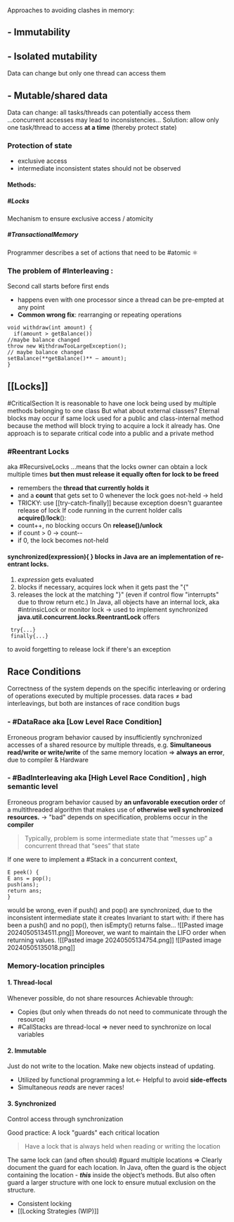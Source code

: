 Approaches to avoiding clashes in memory:
## - **Immutability**
## - **Isolated mutability**
Data can change but only one thread can access them
## - **Mutable/shared data**
Data can change: all tasks/threads can potentially access them
...concurrent accesses may lead to inconsistencies...
Solution: allow only one task/thread to access **at a time** (thereby protect state)
### Protection of state
- exclusive access
- intermediate inconsistent states should not be observed
#### **Methods**:
##### #Locks 
Mechanism to ensure exclusive access / atomicity
##### #TransactionalMemory
Programmer describes a set of actions that need to be #atomic ⚛

### The problem of #Interleaving :
Second call starts before first ends
- happens even with one processor since a thread can be pre-empted at any point
- **Common wrong fix**: rearranging or repeating operations
```
void withdraw(int amount) {
  if(amount > getBalance())
//maybe balance changed
throw new WithdrawTooLargeException(); 
// maybe balance changed
setBalance(**getBalance()** – amount);
}
```

## [[Locks]]
#CriticalSection 
It is reasonable to have one lock being used by multiple methods belonging to one class 
But what about external classes? Eternal blocks may occur if same lock used for a public and class-internal method because the method will block trying to acquire a lock it already has.
One approach is to separate critical code into a public and a private method
### #Reentrant Locks
aka #RecursiveLocks
...means that the locks owner can obtain a lock multiple times **but then must release it equally often for lock to be freed**
- remembers the **thread that currently holds it**
- and a **count** that gets set to 0 whenever the lock goes not-held -> held
- TRICKY: use [[try-catch-finally]] because exception doesn't guarantee release of lock
If code running in the current holder calls **acquire()**/**lock**():
- count++, no blocking occurs
On **release()/unlock**
- if count > 0 -> count--
- if 0, the lock becomes not-held

#### **synchronized(expression){ }** blocks in Java are an implementation of re-entrant locks.
1. _expression_ gets evaluated
2. blocks if necessary, acquires lock when it gets past the "{"
3. releases the lock at the matching "}" (even if control flow "interrupts" due to throw return etc.)
In Java, all objects have an internal lock, aka #intrinsicLock or monitor lock -> used to implement synchronized
**java.util.concurrent.locks.ReentrantLock** offers
```
 try{...}
 finally{...}
```
to avoid forgetting to release lock if there's an exception

## Race Conditions
Correctness of the system depends on the specific interleaving or ordering of operations executed by multiple processes.
data races $\neq$ bad interleavings, but both are instances of race condition bugs
### - #DataRace aka [Low Level Race Condition]
Erroneous program behavior caused by insufficiently synchronized accesses of a shared resource by multiple threads, e.g. **Simultaneous read/write or write/write** of the same memory location 
=> **always an error**, due to compiler & Hardware
### - #BadInterleaving aka [High Level Race Condition] , high semantic level
Erroneous program behavior caused by **an unfavorable execution order** of a multithreaded algorithm that makes use of **otherwise well synchronized resources.** 
-> "bad" depends on specification, problems occur in the **compiler**
>  Typically, problem is some intermediate state that “messes up” a concurrent thread that “sees” that state

If one were to implement a #Stack in a concurrent context, 
```
E peek() {
E ans = pop(); 
push(ans);
return ans;
}
```
would be wrong, even if push() and pop() are synchronized, due to the inconsistent intermediate state it creates
Invariant to start with: if there has been a push() and no pop(), then isEmpty() returns false...
![[Pasted image 20240505134511.png]]
Moreover, we want to maintain the LIFO order when returning values.
![[Pasted image 20240505134754.png]]
![[Pasted image 20240505135018.png]]
### Memory-location principles
#### 1. Thread-local
Whenever possible, do not share resources
Achievable through:
- Copies (but only when threads do not need to communicate through the resource)
- #CallStacks are thread-local => never need to synchronize on local variables
#### 2. Immutable 
Just do not write to the location. Make new objects instead of updating.
- Utilized by functional programming a lot.<- Helpful to avoid **side-effects**
- Simultaneous _reads_ are never races!
#### 3. Synchronized 
Control access through synchronization

Good practice: A lock "guards" each critical location
> Have a lock that is always held when reading or writing the location

The same lock can (and often should) #guard multiple locations 
=> Clearly document the guard for each location. In Java, often the guard is the object containing the location - ***this*** inside the object’s methods. But also often guard a larger structure with one lock to ensure mutual exclusion on the structure.

- Consistent locking
- [[Locking Strategies (WIP)]]
